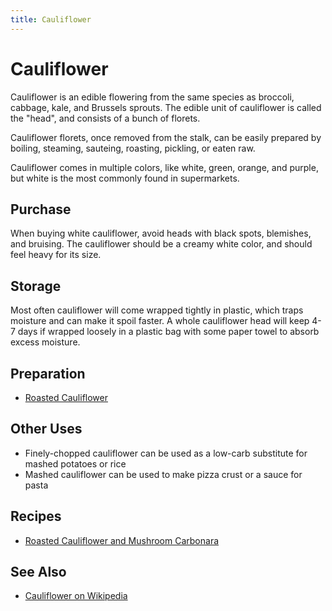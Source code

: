 ```yaml
---
title: Cauliflower
---
```


# Cauliflower

Cauliflower is an edible flowering from the same species as broccoli,
cabbage, kale, and Brussels sprouts. The edible unit of cauliflower is
called the "head", and consists of a bunch of florets.

Cauliflower florets, once removed from the stalk, can be easily prepared
by boiling, steaming, sauteing, roasting, pickling, or eaten raw.

Cauliflower comes in multiple colors, like white, green, orange, and
purple, but white is the most commonly found in supermarkets.

## Purchase

When buying white cauliflower, avoid heads with black spots, blemishes,
and bruising. The cauliflower should be a creamy white color, and should
feel heavy for its size.

## Storage

Most often cauliflower will come wrapped tightly in plastic, which traps
moisture and can make it spoil faster. A whole cauliflower head will
keep 4-7 days if wrapped loosely in a plastic bag with some paper towel
to absorb excess moisture.

## Preparation

* [Roasted Cauliflower](roasted)

## Other Uses

* Finely-chopped cauliflower can be used as a low-carb substitute for
  mashed potatoes or rice
* Mashed cauliflower can be used to make pizza crust or a sauce for
  pasta

## Recipes

* [Roasted Cauliflower and Mushroom
  Carbonara](/blog/2016/01/24/roasted-cauliflower-and-mushroom-carbonara/)

## See Also

* [Cauliflower on Wikipedia](https://en.wikipedia.org/wiki/Cauliflower)

